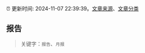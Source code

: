 :alarm_clock: 更新时间: 2024-11-07 22:39:39。[文章来源](/README.md)、[文章分类](/TAGS.md)

## 报告


> 关键字：`报告`、`月报`



